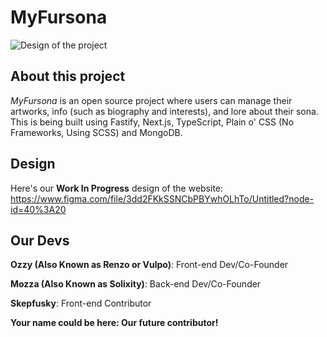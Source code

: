 # MyFursona

![Design of the project](https://cdn.discordapp.com/attachments/928630858934530128/957364494147928084/Group_11.png)

## About this project

_MyFursona_ is an open source project where users can manage their artworks, info (such as biography and interests), and lore about their sona. This is being built using Fastify, Next.js, TypeScript, Plain o' CSS (No Frameworks, Using SCSS) and MongoDB.

## Design

Here's our **Work In Progress** design of the website: https://www.figma.com/file/3dd2FKkSSNCbPBYwhOLhTo/Untitled?node-id=40%3A20

## Our Devs

**Ozzy (Also Known as Renzo or Vulpo)**: Front-end Dev/Co-Founder

**Mozza (Also Known as Solixity)**: Back-end Dev/Co-Founder

**Skepfusky**: Front-end Contributor

**Your name could be here: Our future contributor!**
